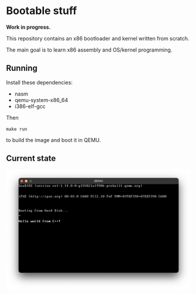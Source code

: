 # Bootable stuff

**Work in progress.**

This repository contains an x86 bootloader and kernel written from scratch.

The main goal is to learn x86 assembly and OS/kernel programming.

## Running

Install these dependencies:

- nasm
- qemu-system-x86_64
- i386-elf-gcc

Then

```
make run
```

to build the image and boot it in QEMU.

## Current state

![hello world](docs/hello.png)